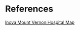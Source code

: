 # References

[Inova Mount Vernon Hospital Map](https://www.inova.org/upload/docs/Patients%20and%20Visitors/IMVH/Inova-Mount-Vernon-Hospital-aerial-map.compressed.pdf)  